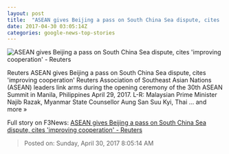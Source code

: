 ```yaml
---
layout: post
title:  "ASEAN gives Beijing a pass on South China Sea dispute, cites 'improving cooperation' - Reuters"
date: 2017-04-30 03:05:14Z
categories: google-news-top-stories
---
```


![ASEAN gives Beijing a pass on South China Sea dispute, cites 'improving cooperation' - Reuters](http://s4.reutersmedia.net/resources/r/?m=02&d=20170430&t=2&i=1182659756&w=&fh=545px&fw=&ll=&pl=&sq=&r=LYNXMPED3T01S)

Reuters ASEAN gives Beijing a pass on South China Sea dispute, cites 'improving cooperation' Reuters Association of Southeast Asian Nations (ASEAN) leaders link arms during the opening ceremony of the 30th ASEAN Summit in Manila, Philippines April 29, 2017. L-R: Malaysian Prime Minister Najib Razak, Myanmar State Counsellor Aung San Suu Kyi, Thai ... and more »


Full story on F3News: [ASEAN gives Beijing a pass on South China Sea dispute, cites 'improving cooperation' - Reuters](http://www.f3nws.com/n/aGpT4D)

> Posted on: Sunday, April 30, 2017 8:05:14 AM
